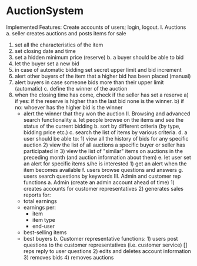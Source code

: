 # AuctionSystem


Implemented Features:
Create accounts of users; login, logout.
I. Auctions
a. seller creates auctions and posts items for sale
  1) set all the characteristics of the item
  2) set closing date and time
  3) set a hidden minimum price (reserve)
b. a buyer should be able to bid
  1) let the buyer set a new bid
  2) in case of automatic bidding set secret upper limit and bid increment
  3) alert other buyers of the item that a higher bid has been placed (manual)
  4) alert buyers in case someone bids more than their upper limit (automatic)
c. define the winner of the auction
  1) when the closing time has come, check if the seller has set a reserve
    a) if yes: if the reserve is higher than the last bid none is the winner.
    b) if no: whoever has the higher bid is the winner
      - alert the winner that they won the auction
II. Browsing and advanced search functionality
  a. let people browse on the items and see the status of the current bidding
  b. sort by different criteria (by type, bidding price etc.)
  c. search the list of items by various criteria.
  d. a user should be able to:
    1) view all the history of bids for any specific auction
    2) view the list of all auctions a specific buyer or seller has participated in
    3) view the list of "similar" items on auctions in the preceding month (and auction information about them)
  e. let user set an alert for specific items s/he is interested
    1) get an alert when the item becomes available
  f. users browse questions and answers
  g. users search questions by keywords
III. Admin and customer rep functions
  a. Admin (create an admin account ahead of time)
    1) creates accounts for customer representatives
    2) generates sales reports for:
      - total earnings
      - earnings per:
        - item
        - item type
        - end-user
      - best-selling items
      - best buyers
  b. Customer representative functions:
    1) users post questions to the customer representatives (i.e. customer service) [] reps reply to user questions
    2) edits and deletes account information
    3) removes bids
    4) removes auctions
